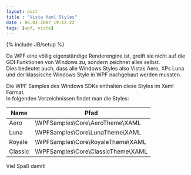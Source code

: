 ```yaml
---
layout: post
title : "Vista Xaml Styles"
date : 06.01.2007 19:12:22
tags: [wpf, vista]
---
```

{% include JB/setup %}

Da WPF eine völlig eigenständige Renderengine ist, greift sie nicht auf die GDI Funktionen von Windows zu, sondern zeichnet alles selbst.  
Dies bedeutet auch, dass alle Windows Styles also Vistas Aero, XPs Luna und der klassische Windows Style in WPF nachgebaut werden mussten.

Die WPF Samples des Windows SDKs enthalten diese Styles im Xaml Format.  
In folgenden Verzeichnissen findet man die Styles:

| Name    | Pfad                               |
| ------- | ---------------------------------- |
| Aero    | \WPFSamples\Core\AeroTheme\XAML    |
| Luna    | \WPFSamples\Core\LunaTheme\XAML    |
| Royale  | \WPFSamples\Core\RoyaleTheme\XAML  |
| Classic | \WPFSamples\Core\ClassicTheme\XAML |

Viel Spaß damit!
